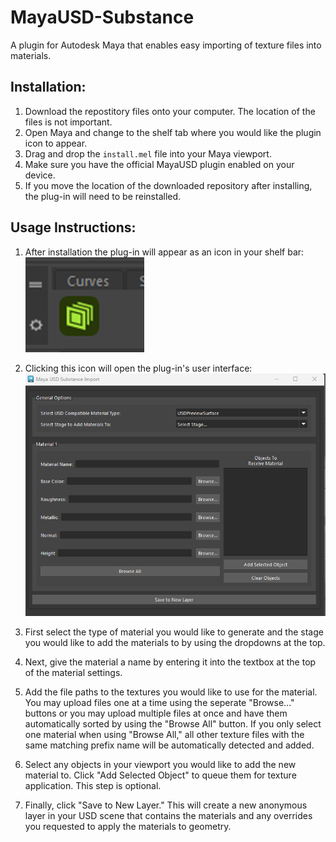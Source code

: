 # MayaUSD-Substance
A plugin for Autodesk Maya that enables easy importing of texture files into materials. 

## Installation:

1. Download the repostitory files onto your computer. The location of the files is not important.   
2. Open Maya and change to the shelf tab where you would like the plugin icon to appear.  
3. Drag and drop the ```install.mel``` file into your Maya viewport.  
4. Make sure you have the official MayaUSD plugin enabled on your device.  
5. If you move the location of the downloaded repository after installing, the plug-in will need to be reinstalled.

## Usage Instructions: 

1. After installation the plug-in will appear as an icon in your shelf bar:   
![The Installed Icon](/images/icon_screenshot.png)

2. Clicking this icon will open the plug-in's user interface: 
![The User Interface](/images/ui_screenshot.png)

3. First select the type of material you would like to generate and the stage you would like to add the materials to by using the dropdowns at the top.

4. Next, give the material a name by entering it into the textbox at the top of the material settings.

5. Add the file paths to the textures you would like to use for the material. You may upload files one at a time using the seperate "Browse..." buttons or you may upload multiple files at once and have them automatically sorted by using the "Browse All" button. If you only select one material when using "Browse All," all other texture files with the same matching prefix name will be automatically detected and added.

6. Select any objects in your viewport you would like to add the new material to. Click "Add Selected Object" to queue them for texture application. This step is optional. 

7. Finally, click "Save to New Layer." This will create a new anonymous layer in your USD scene that contains the materials and any overrides you requested to apply the materials to geometry.

